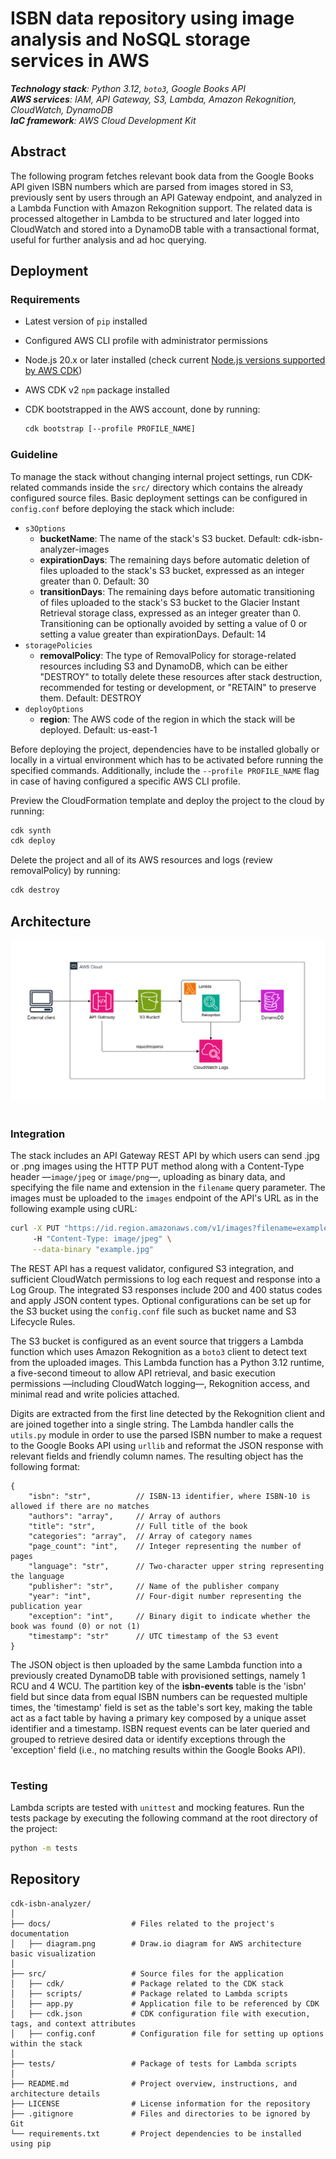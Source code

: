 # **ISBN data repository using image analysis and NoSQL storage services in AWS**

_**Technology stack**: Python 3.12, `boto3`, Google Books API_ \
_**AWS services**: IAM, API Gateway, S3, Lambda, Amazon Rekognition, CloudWatch, DynamoDB_ \
_**IaC framework**: AWS Cloud Development Kit_

## Abstract

The following program fetches relevant book data from the Google Books API given ISBN numbers which are parsed from images stored in S3, previously sent by users through an API Gateway endpoint, and analyzed in a Lambda Function with Amazon Rekognition support. The related data is processed altogether in Lambda to be structured and later logged into CloudWatch and stored into a DynamoDB table with a transactional format, useful for further analysis and ad hoc querying.

## Deployment

### Requirements

* Latest version of `pip` installed

* Configured AWS CLI profile with administrator permissions

* Node.js 20.x or later installed (check current [Node.js versions supported by AWS CDK](https://docs.aws.amazon.com/cdk/v2/guide/node-versions.html))

* AWS CDK v2 `npm` package installed

* CDK bootstrapped in the AWS account, done by running:
    ``` bash
    cdk bootstrap [--profile PROFILE_NAME]
    ```

### Guideline

To manage the stack without changing internal project settings, run CDK-related commands inside the `src/` directory which contains the already configured source files. Basic deployment settings can be configured in `config.conf` before deploying the stack which include:

* `s3Options`
    * **bucketName**: The name of the stack's S3 bucket. Default: cdk-isbn-analyzer-images
    * **expirationDays**: The remaining days before automatic deletion of files uploaded to the stack's S3 bucket, expressed as an integer greater than 0. Default: 30
    * **transitionDays**: The remaining days before automatic transitioning of files uploaded to the stack's S3 bucket to the Glacier Instant Retrieval storage class, expressed as an integer greater than 0. Transitioning can be optionally avoided by setting a value of 0 or setting a value greater than expirationDays. Default: 14
* `storagePolicies`
    * **removalPolicy**: The type of RemovalPolicy for storage-related resources including S3 and DynamoDB, which can be either "DESTROY" to totally delete these resources after stack destruction, recommended for testing or development, or "RETAIN" to preserve them. Default: DESTROY
* `deployOptions`
    * **region**: The AWS code of the region in which the stack will be deployed. Default: us-east-1

Before deploying the project, dependencies have to be installed globally or locally in a virtual environment which has to be activated before running the specified commands. Additionally, include the `--profile PROFILE_NAME` flag in case of having configured a specific AWS CLI profile.

Preview the CloudFormation template and deploy the project to the cloud by running:

``` bash
cdk synth
cdk deploy
```

Delete the project and all of its AWS resources and logs (review removalPolicy) by running:
``` bash
cdk destroy
```

## Architecture

![AWS architecture diagram](docs/diagram.png)

#

### Integration

The stack includes an API Gateway REST API by which users can send .jpg or .png images using the HTTP PUT method along with a Content-Type header —`image/jpeg` or `image/png`—, uploading as binary data, and specifying the file name and extension in the `filename` query parameter. The images must be uploaded to the `images` endpoint of the API's URL as in the following example using cURL:

``` bash
curl -X PUT "https://id.region.amazonaws.com/v1/images?filename=example.jpg" \ 
     -H "Content-Type: image/jpeg" \
     --data-binary "example.jpg"
```

The REST API has a request validator, configured S3 integration, and sufficient CloudWatch permissions to log each request and response into a Log Group. The integrated S3 responses include 200 and 400 status codes and apply JSON content types. Optional configurations can be set up for the S3 bucket using the `config.conf` file such as bucket name and S3 Lifecycle Rules.

The S3 bucket is configured as an event source that triggers a Lambda function which uses Amazon Rekognition as a `boto3` client to detect text from the uploaded images. This Lambda function has a Python 3.12 runtime, a five-second timeout to allow API retrieval, and basic execution permissions —including CloudWatch logging—, Rekognition access, and minimal read and write policies attached. 

Digits are extracted from the first line detected by the Rekognition client and are joined together into a single string. The Lambda handler calls the `utils.py` module in order to use the parsed ISBN number to make a request to the Google Books API using `urllib` and reformat the JSON response with relevant fields and friendly column names. The resulting object has the following format:

``` jsonc
{
    "isbn": "str",          // ISBN-13 identifier, where ISBN-10 is allowed if there are no matches
    "authors": "array",     // Array of authors
    "title": "str",         // Full title of the book
    "categories": "array",  // Array of category names
    "page_count": "int",    // Integer representing the number of pages
    "language": "str",      // Two-character upper string representing the language
    "publisher": "str",     // Name of the publisher company
    "year": "int",          // Four-digit number representing the publication year
    "exception": "int",     // Binary digit to indicate whether the book was found (0) or not (1)
    "timestamp": "str"      // UTC timestamp of the S3 event
}
```

The JSON object is then uploaded by the same Lambda function into a previously created DynamoDB table with provisioned settings, namely 1 RCU and 4 WCU. The partition key of the **isbn-events** table is the 'isbn' field but since data from equal ISBN numbers can be requested multiple times, the 'timestamp' field is set as the table's sort key, making the table act as a fact table by having a primary key composed by a unique asset identifier and a timestamp. ISBN request events can be later queried and grouped to retrieve desired data or identify exceptions through the 'exception' field (i.e., no matching results within the Google Books API).

#

### Testing

Lambda scripts are tested with `unittest` and mocking features. Run the tests package by executing the following command at the root directory of the project:

``` bash
python -m tests
```

## Repository

```
cdk-isbn-analyzer/
│
├── docs/                  # Files related to the project's documentation
│   ├── diagram.png        # Draw.io diagram for AWS architecture basic visualization
│
├── src/                   # Source files for the application
│   ├── cdk/               # Package related to the CDK stack
│   ├── scripts/           # Package related to Lambda scripts
│   ├── app.py             # Application file to be referenced by CDK
│   ├── cdk.json           # CDK configuration file with execution, tags, and context attributes
│   ├── config.conf        # Configuration file for setting up options within the stack
│
├── tests/                 # Package of tests for Lambda scripts
│
├── README.md              # Project overview, instructions, and architecture details
├── LICENSE                # License information for the repository
├── .gitignore             # Files and directories to be ignored by Git
└── requirements.txt       # Project dependencies to be installed using pip
```